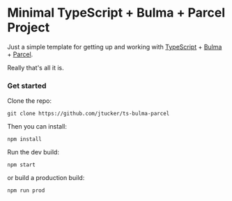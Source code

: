 # Minimal TypeScript + Bulma + Parcel Project

Just a simple template for getting up and working with [TypeScript](https://typescriptlang.com) + [Bulma](https://bulma.io) + [Parcel](https://parceljs.org). 

Really that's all it is. 

### Get started

Clone the repo: 
```
git clone https://github.com/jtucker/ts-bulma-parcel
```

Then you can install:
```
npm install
```

Run the dev build: 
```
npm start
```

or build a production build:
```
npm run prod
```
